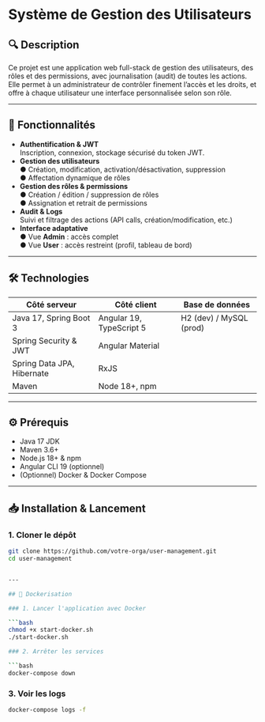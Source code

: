 # Système de Gestion des Utilisateurs

## 🔍 Description

Ce projet est une application web full-stack de gestion des utilisateurs, des rôles et des permissions, avec journalisation (audit) de toutes les actions.  
Elle permet à un administrateur de contrôler finement l’accès et les droits, et offre à chaque utilisateur une interface personnalisée selon son rôle.

---

## 🚀 Fonctionnalités

- **Authentification & JWT**  
  Inscription, connexion, stockage sécurisé du token JWT.
- **Gestion des utilisateurs**  
  ● Création, modification, activation/désactivation, suppression  
  ● Affectation dynamique de rôles  
- **Gestion des rôles & permissions**  
  ● Création / édition / suppression de rôles  
  ● Assignation et retrait de permissions  
- **Audit & Logs**  
  Suivi et filtrage des actions (API calls, création/modification, etc.)
- **Interface adaptative**  
  ● Vue **Admin** : accès complet  
  ● Vue **User** : accès restreint (profil, tableau de bord)

---

## 🛠️ Technologies

| Côté serveur                  | Côté client               | Base de données       |
| ----------------------------- | ------------------------- | --------------------- |
| Java 17, Spring Boot 3        | Angular 19, TypeScript 5  | H2 (dev) / MySQL (prod) |
| Spring Security & JWT         | Angular Material          |                       |
| Spring Data JPA, Hibernate    | RxJS                      |                       |
| Maven                         | Node 18+, npm             |                       |

---

## ⚙️ Prérequis

- Java 17 JDK  
- Maven 3.6+  
- Node.js 18+ & npm  
- Angular CLI 19 (optionnel)  
- (Optionnel) Docker & Docker Compose  

---

## 📥 Installation & Lancement

### 1. Cloner le dépôt
```bash
git clone https://github.com/votre-orga/user-management.git
cd user-management


---

## 🐳 Dockerisation

### 1. Lancer l'application avec Docker

```bash
chmod +x start-docker.sh
./start-docker.sh

### 2. Arrêter les services

```bash
docker-compose down
```

### 3. Voir les logs

```bash
docker-compose logs -f
```
